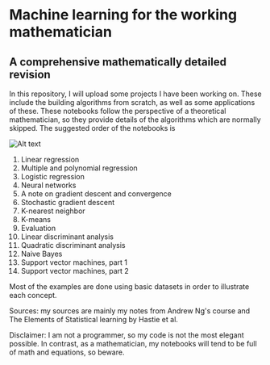 # **Machine learning for the working mathematician**
## A comprehensive mathematically detailed revision

In this repository, I will upload some projects I have been working on. These include the building algorithms from scratch, as well as some applications of these. These notebooks follow the perspective of a theoretical mathematician, so they provide details of the algorithms which are normally skipped. The suggested order of the notebooks is

![Alt text](https://lh5.googleusercontent.com/GYEywVtAg_VDMrICm0cf7uGzpMHhmPxB1h0oDZhcsn2ckpzGP6Mwq9nl0HO5CBD3W2DWBbzJk47-y27RWXNMCobRM9Gvq2T642LhCWW5VsPY4UB2yko=w371?raw=true "Clustering")

1. Linear regression
2. Multiple and polynomial regression
3. Logistic regression
4. Neural networks
5. A note on gradient descent and convergence
6. Stochastic gradient descent
7. K-nearest neighbor
8. K-means
9. Evaluation
10. Linear discriminant analysis
11. Quadratic discriminant analysis
12. Naive Bayes
13. Support vector machines, part 1
14. Support vector machines, part 2

Most of the examples are done using basic datasets in order to illustrate each concept.

Sources: my sources are mainly my notes from Andrew Ng's course and The Elements of Statistical learning by Hastie et al.

Disclaimer: I am not a programmer, so my code is not the most elegant possible. In contrast, as a mathematician, my notebooks will tend to be full of math and equations, so beware. 
